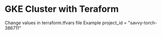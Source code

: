 # GKE Cluster with Teraform

Change values in terraform.tfvars file 
Example
project_id = "savvy-torch-386711"

